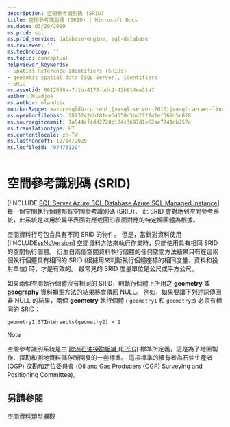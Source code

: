 ```yaml
---
description: 空間參考識別碼 (SRID)
title: 空間參考識別碼 (SRID) | Microsoft Docs
ms.date: 03/29/2019
ms.prod: sql
ms.prod_service: database-engine, sql-database
ms.reviewer: ''
ms.technology: ''
ms.topic: conceptual
helpviewer_keywords:
- Spatial Reference Identifiers (SRIDs)
- geodetic spatial data [SQL Server], identifiers
- SRID
ms.assetid: 0612658a-7d1b-4178-bdc2-42b914ea31a7
author: MladjoA
ms.author: mlandzic
monikerRange: =azuresqldb-current||>=sql-server-2016||>=sql-server-linux-2017||=azuresqldb-mi-current
ms.openlocfilehash: 2873242ab181ce3d550c5b4f2274fef368d5c0f8
ms.sourcegitcommit: 1a544cf4dd2720b124c3697d1e62ae7741db757c
ms.translationtype: HT
ms.contentlocale: zh-TW
ms.lasthandoff: 12/14/2020
ms.locfileid: "97473129"
---
```

# <a name="spatial-reference-identifiers-srids"></a>空間參考識別碼 (SRID)
[!INCLUDE [SQL Server Azure SQL Database Azure SQL Managed Instance](../../includes/applies-to-version/sql-asdb-asdbmi.md)]
  每一個空間執行個體都有空間參考識別碼 (SRID)， 此 SRID 會對應到空間參考系統，此系統是以用於扁平表面對應或圓形表面對應的特定橢圓體為根據。  
  
 空間資料行可包含具有不同 SRID 的物件。 但是，當針對資料使用 [!INCLUDE[ssNoVersion](../../includes/ssnoversion-md.md)] 空間資料方法來執行作業時，只能使用具有相同 SRID 的空間執行個體。 衍生自兩個空間資料執行個體的任何空間方法結果只有在這兩個執行個體具有相同的 SRID (根據用來判斷執行個體座標的相同度量、資料和投射單位) 時，才是有效的。 最常見的 SRID 度量單位是公尺或平方公尺。  
  
 如果兩個空間執行個體沒有相同的 SRID，則執行個體上所用之 **geometry** 或 **geography** 資料類型方法的結果將會傳回 NULL。 例如，如果要讓下列述詞傳回非 NULL 的結果，兩個 **geometry** 執行個體 ( `geometry1` 和 `geometry2`) 必須有相同的 SRID：  
  
 `geometry1.STIntersects(geometry2) = 1`  
  
> [!NOTE]  
>  空間參考識別系統是由 [歐洲石油探勘組織 (EPSG)](https://go.microsoft.com/fwlink/?LinkId=99349) 標準所定義，這是為了地圖製作、探勘和測地資料儲存所開發的一套標準。 這項標準的擁有者為石油生產者 (OGP) 探勘和定位委員會 (Oil and Gas Producers (OGP) Surveying and Positioning Committee)。  
  
## <a name="see-also"></a>另請參閱  
 [空間資料類型概觀](../../relational-databases/spatial/spatial-data-types-overview.md)  
  
  

